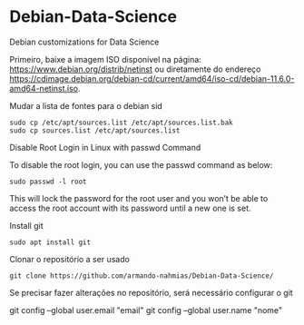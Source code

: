 # Debian-Data-Science
Debian customizations for Data Science

Primeiro, baixe a imagem ISO disponível na página: <https://www.debian.org/distrib/netinst> ou diretamente do endereço <https://cdimage.debian.org/debian-cd/current/amd64/iso-cd/debian-11.6.0-amd64-netinst.iso>.

Mudar a lista de fontes para o debian sid

    sudo cp /etc/apt/sources.list /etc/apt/sources.list.bak
    sudo cp sources.list /etc/apt/sources.list 


Disable Root Login in Linux with passwd Command

To disable the root login, you can use the passwd command as below:

    sudo passwd -l root

This will lock the password for the root user and you won’t be able to access the root account with its password until a new one is set.

Install git

    sudo apt install git


Clonar o repositório a ser usado

    git clone https://github.com/armando-nahmias/Debian-Data-Science/

Se precisar fazer alterações no repositório, será necessário configurar o git

git config –global user.email "email"
git config –global user.name "nome"


